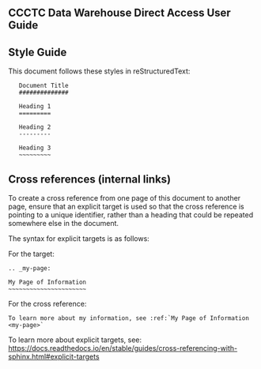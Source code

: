 CCCTC Data Warehouse Direct Access User Guide
---------------------------------------------


Style Guide
-----------

This document follows these styles in reStructuredText:

```
   Document Title
   ##############
   
   Heading 1
   =========
   
   Heading 2
   ---------
   
   Heading 3
   ~~~~~~~~~
```

Cross references (internal links)
---------------------------------

To create a cross reference from one page of this document to another page,
ensure that an explicit target is used so that the cross reference is pointing to a unique identifier, rather than a heading that could be repeated somewhere else in the document.

The syntax for explicit targets is as follows:

For the target:

    .. _my-page:

    My Page of Information
    ~~~~~~~~~~~~~~~~~~~~~~

For the cross reference:

    To learn more about my information, see :ref:`My Page of Information <my-page>`

To learn more about explicit targets, see:
<https://docs.readthedocs.io/en/stable/guides/cross-referencing-with-sphinx.html#explicit-targets>

